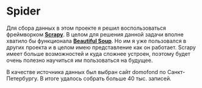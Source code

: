 # Spider

Для сбора данных в этом проекте я решил воспользоваться фреймворком [**Scrapy**](https://scrapy.org/). В целом для решения данной задачи вполне хватило бы функционала [**Beautiful Soup**](https://www.crummy.com/software/BeautifulSoup/bs4/doc/). 
Но им я уже пользовался в других проекта и в целом имею представление как он работает. Scrapy имеет больше возможностей и куда сложнее устроен, 
поэтому будет очень полезно научиться им пользоваться на будущее.

В качестве источника данных был выбран сайт domofond по Санкт-Петербургу. В итоге удалось собрать больше 40 тыс. записей.
